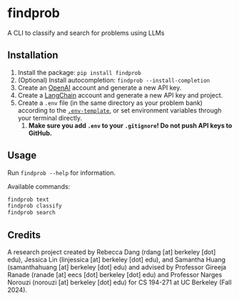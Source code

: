 # findprob

A CLI to classify and search for problems using LLMs

## Installation

1. Install the package: `pip install findprob`
2. (Optional) Install autocompletion: `findprob --install-completion`
3. Create an [OpenAI](https://platform.openai.com/signup) account and generate a new API key.
4. Create a [LangChain](https://smith.langchain.com/) account and generate a new API key and project.
5. Create a `.env` file (in the same directory as your problem bank) according to the [`.env-template`](.env-template), or set environment variables through your terminal directly.
    1. **Make sure you add `.env` to your `.gitignore`! Do not push API keys to GitHub.**

## Usage

Run `findprob --help` for information.

Available commands:

```sh
findprob text
findprob classify
findprob search
```

## Credits

A research project created by Rebecca Dang (rdang [at] berkeley [dot] edu), Jessica Lin (linjessica [at] berkeley [dot] edu), and Samantha Huang (samanthahuang [at] berkeley [dot] edu) and advised by Professor Gireeja Ranade (ranade [at] eecs [dot] berkeley [dot] edu) and Professor Narges Norouzi (norouzi [at] berkeley [dot] edu) for CS 194-271 at UC Berkeley (Fall 2024).
